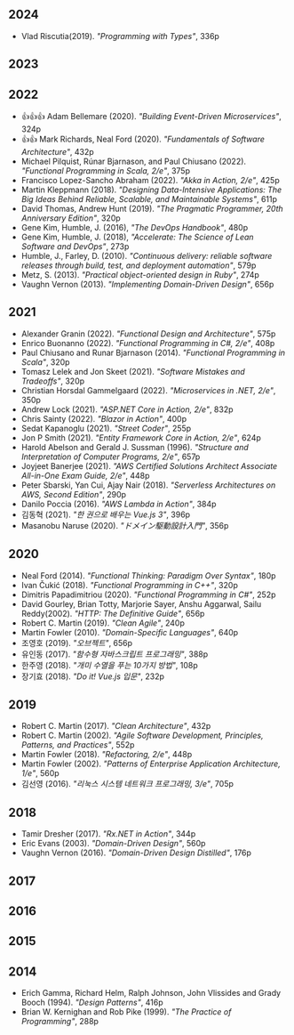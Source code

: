 ## 2024
* Vlad Riscutia(2019). *"Programming with Types"*, 336p
## 2023
## 2022
* :thumbsup::thumbsup::thumbsup: Adam Bellemare (2020). *"Building Event-Driven Microservices"*, 324p
* :thumbsup::thumbsup: Mark Richards, Neal Ford (2020). *"Fundamentals of Software Architecture"*, 432p
* Michael Pilquist, Rúnar Bjarnason, and Paul Chiusano (2022). *"Functional Programming in Scala, 2/e"*, 375p
* Francisco Lopez-Sancho Abraham (2022). *"Akka in Action, 2/e"*, 425p
* Martin Kleppmann (2018). *"Designing Data-Intensive Applications: The Big Ideas Behind Reliable, Scalable, and Maintainable Systems"*, 611p
* David Thomas, Andrew Hunt (2019). *"The Pragmatic Programmer, 20th Anniversary Edition"*, 320p
* Gene Kim, Humble, J. (2016), *"The DevOps Handbook"*, 480p
* Gene Kim, Humble, J. (2018), *"Accelerate: The Science of Lean Software and DevOps"*, 273p
* Humble, J., Farley, D. (2010). *"Continuous delivery: reliable software releases through build, test, and deployment automation"*, 579p
* Metz, S. (2013). *"Practical object-oriented design in Ruby"*, 274p
* Vaughn Vernon (2013). *"Implementing Domain-Driven Design"*, 656p

## 2021
* Alexander Granin (2022). *"Functional Design and Architecture"*, 575p
* Enrico Buonanno (2022). *"Functional Programming in C#, 2/e"*, 408p
* Paul Chiusano and Runar Bjarnason (2014). *"Functional Programming in Scala"*, 320p
* Tomasz Lelek and Jon Skeet (2021). *"Software Mistakes and Tradeoffs"*, 320p
* Christian Horsdal Gammelgaard (2022). *"Microservices in .NET, 2/e"*, 350p
* Andrew Lock (2021). *"ASP.NET Core in Action, 2/e"*, 832p
* Chris Sainty (2022). *"Blazor in Action"*, 400p
* Sedat Kapanoglu (2021). *"Street Coder"*, 255p
* Jon P Smith (2021). *"Entity Framework Core in Action, 2/e"*, 624p
* Harold Abelson and Gerald J. Sussman (1996). *"Structure and Interpretation of Computer Programs, 2/e"*, 657p
* Joyjeet Banerjee (2021). *"AWS Certified Solutions Architect Associate All-in-One Exam Guide, 2/e"*, 448p
* Peter Sbarski, Yan Cui, Ajay Nair (2018). *"Serverless Architectures on AWS, Second Edition"*, 290p
* Danilo Poccia (2016). *"AWS Lambda in Action"*, 384p
* 김동혁 (2021). *"한 권으로 배우는 Vue.js 3"*, 396p
* Masanobu Naruse (2020). *"ドメイン駆動設計入門"*, 356p

## 2020
* Neal Ford (2014). *"Functional Thinking: Paradigm Over Syntax"*, 180p
* Ivan Čukić (2018). *"Functional Programming in C++"*, 320p
* Dimitris Papadimitriou (2020). *"Functional Programming in C#"*, 252p
* David Gourley, Brian Totty, Marjorie Sayer, Anshu Aggarwal, Sailu Reddy(2002). *"HTTP: The Definitive Guide"*, 656p
* Robert C. Martin (2019). *"Clean Agile"*, 240p
* Martin Fowler (2010). *"Domain-Specific Languages"*, 640p
* 조영호 (2019). *"오브젝트"*, 656p
* 유인동 (2017). *"함수형 자바스크립트 프로그래밍"*, 388p
* 한주영 (2018). *"개미 수열을 푸는 10가지 방법"*, 108p
* 장기효 (2018). *"Do it! Vue.js 입문"*, 232p

## 2019
* Robert C. Martin (2017). *"Clean Architecture"*, 432p
* Robert C. Martin (2002). *"Agile Software Development, Principles, Patterns, and Practices"*, 552p
* Martin Fowler (2018). *"Refactoring, 2/e"*, 448p
* Martin Fowler (2002). *"Patterns of Enterprise Application Architecture, 1/e"*, 560p
* 김선영 (2016). *"리눅스 시스템 네트워크 프로그래밍, 3/e"*, 705p

## 2018
* Tamir Dresher (2017). *"Rx.NET in Action"*, 344p
* Eric Evans (2003). *"Domain-Driven Design"*, 560p
* Vaughn Vernon (2016). *"Domain-Driven Design Distilled"*, 176p

## 2017

## 2016

## 2015

## 2014
* Erich Gamma, Richard Helm, Ralph Johnson, John Vlissides and Grady Booch (1994). *"Design Patterns"*, 416p
* Brian W. Kernighan and Rob Pike (1999). *"The Practice of Programming"*, 288p
